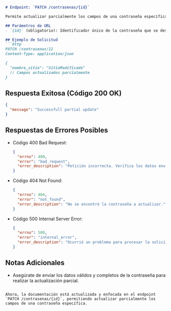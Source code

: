 
```markdown
# Endpoint: `PATCH /contrasenas/{id}`

Permite actualizar parcialmente los campos de una contraseña específica mediante su identificador único.

## Parámetros de URL
- `{id}` (obligatorio): Identificador único de la contraseña que se desea actualizar.

## Ejemplo de Solicitud
```http
PATCH /contrasenas/12
Content-Type: application/json

{
  "nombre_sitio": "SitioModificado"
  // Campos actualizados parcialmente
}
```

## Respuesta Exitosa (Código 200 OK)
```json
{
  "message": "Successfull partial update"
}
```

## Respuestas de Errores Posibles
- Código 400 Bad Request:

  ```json
  {
    "errno": 400,
    "error": "bad_request",
    "error_description": "Petición incorrecta. Verifica los datos enviados."
  }
  ```

- Código 404 Not Found:

  ```json
  {
    "errno": 404,
    "error": "not_found",
    "error_description": "No se encontró la contraseña a actualizar."
  }
  ```
  
- Código 500 Internal Server Error:
  ```json
  {
    "errno": 500,
    "error": "internal_error",
    "error_description": "Ocurrió un problema para procesar la solicitud."
  }
  ```

## Notas Adicionales

- Asegúrate de enviar los datos válidos y completos de la contraseña para realizar la actualización parcial.
```

Ahora, la documentación está actualizada y enfocada en el endpoint `PATCH /contrasenas/{id}`, permitiendo actualizar parcialmente los campos de una contraseña específica.
